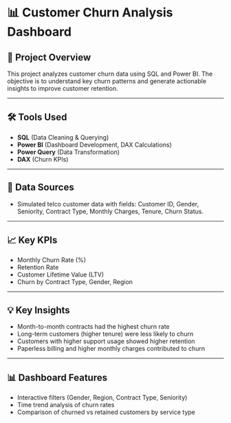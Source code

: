 # 📊 Customer Churn Analysis Dashboard

## 📌 Project Overview
This project analyzes customer churn data using SQL and Power BI. The objective is to understand key churn patterns and generate actionable insights to improve customer retention.

---

## 🛠 Tools Used
- **SQL** (Data Cleaning & Querying)
- **Power BI** (Dashboard Development, DAX Calculations)
- **Power Query** (Data Transformation)
- **DAX** (Churn KPIs)

---

## 📁 Data Sources
- Simulated telco customer data with fields: Customer ID, Gender, Seniority, Contract Type, Monthly Charges, Tenure, Churn Status.

---

## 📈 Key KPIs
- Monthly Churn Rate (%)
- Retention Rate
- Customer Lifetime Value (LTV)
- Churn by Contract Type, Gender, Region

---

## 💡 Key Insights
- Month-to-month contracts had the highest churn rate
- Long-term customers (higher tenure) were less likely to churn
- Customers with higher support usage showed higher retention
- Paperless billing and higher monthly charges contributed to churn

---

## 📊 Dashboard Features
- Interactive filters (Gender, Region, Contract Type, Seniority)
- Time trend analysis of churn rates
- Comparison of churned vs retained customers by service type



